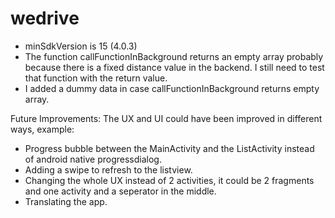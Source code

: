 # wedrive
- minSdkVersion is 15 (4.0.3) 
- The function callFunctionInBackground returns an empty array probably because there is a fixed distance value in the backend. I still need to test that function with the return value. 
- I added a dummy data in case callFunctionInBackground returns empty array.

Future Improvements: 
The UX and UI could have been improved in different ways, example: 

- Progress bubble between the MainActivity and the ListActivity instead of android native progressdialog.
- Adding a swipe to refresh to the listview. 
- Changing the whole UX instead of 2 activities, it could be 2 fragments and one activity and a seperator in the middle. 
- Translating the app. 
